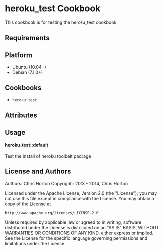 heroku_test Cookbook
====================
This cookbook is for testing the heroku_test cookbook.

Requirements
------------

## Platform

* Ubuntu (10.04+)
* Debian (7.1.0+)

## Cookbooks

* `heroku_test`

Attributes
----------

Usage
-----
#### heroku_test::default
Test the install of heroku toolbelt package

License and Authors
-------------------
Authors: Chris Horton
Copyright:: 2013 - 2014, Chris Horton

Licensed under the Apache License, Version 2.0 (the "License");
you may not use this file except in compliance with the License.
You may obtain a copy of the License at

    http://www.apache.org/licenses/LICENSE-2.0

Unless required by applicable law or agreed to in writing, software
distributed under the License is distributed on an "AS IS" BASIS,
WITHOUT WARRANTIES OR CONDITIONS OF ANY KIND, either express or implied.
See the License for the specific language governing permissions and
limitations under the License.
